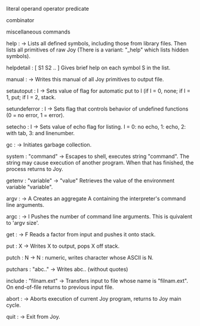 literal
operand
operator
predicate

combinator


miscellaneous commands

help      :  ->
Lists all defined symbols, including those from library files.
Then lists all primitives of raw Joy
(There is a variant: "_help" which lists hidden symbols).

helpdetail      :  [ S1  S2  .. ]
Gives brief help on each symbol S in the list.

manual      :  ->
Writes this manual of all Joy primitives to output file.

setautoput      :  I  ->
Sets value of flag for automatic put to I (if I = 0, none;
if I = 1, put; if I = 2, stack.

setundeferror      :  I  ->
Sets flag that controls behavior of undefined functions
(0 = no error, 1 = error).

setecho      :  I ->
Sets value of echo flag for listing.
I = 0: no echo, 1: echo, 2: with tab, 3: and linenumber.

gc      :  ->
Initiates garbage collection.

system      :  "command"  ->
Escapes to shell, executes string "command".
The string may cause execution of another program.
When that has finished, the process returns to Joy.

getenv      :  "variable"  ->  "value"
Retrieves the value of the environment variable "variable".

argv      :  -> A
Creates an aggregate A containing the interpreter's command line arguments.

argc      :  -> I
Pushes the number of command line arguments. This is quivalent to 'argv size'.

get      :  ->  F
Reads a factor from input and pushes it onto stack.

put      :  X  ->
Writes X to output, pops X off stack.

putch      :  N  ->
N : numeric, writes character whose ASCII is N.

putchars      :  "abc.."  ->
Writes  abc.. (without quotes)

include      :  "filnam.ext"  ->
Transfers input to file whose name is "filnam.ext".
On end-of-file returns to previous input file.

abort      :  ->
Aborts execution of current Joy program, returns to Joy main cycle.

quit      :  ->
Exit from Joy.

